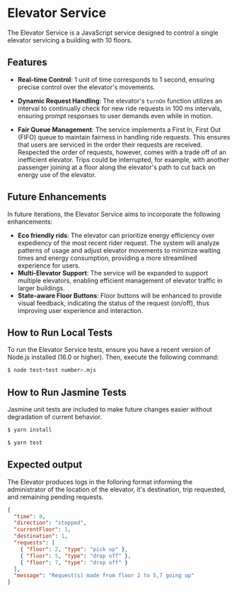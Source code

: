 # Elevator Service

The Elevator Service is a JavaScript service designed to control a single elevator servicing a building with 10 floors.

## Features

- **Real-time Control**: 1 unit of time corresponds to 1 second, ensuring precise control over the elevator's movements.
- **Dynamic Request Handling**: The elevator's `turnOn` function utilizes an interval to continually check for new ride requests in 100 ms intervals, ensuring prompt responses to user demands even while in motion.

- **Fair Queue Management**: The service implements a First In, First Out (FIFO) queue to maintain fairness in handling ride requests. This ensures that users are serviced in the order their requests are received. Respected the order of requests, however, comes with a trade off of an inefficient elevator. Trips could be interrupted, for example, with another passenger joining at a floor along the elevator's path to cut back on energy use of the elevator.

## Future Enhancements

In future iterations, the Elevator Service aims to incorporate the following enhancements:

- **Eco friendly rids**: The elevator can prioritize energy efficiency over expediency of the most recent rider request. The system will analyze patterns of usage and adjust elevator movements to minimize waiting times and energy consumption, providing a more streamlined experience for users.
- **Multi-Elevator Support**: The service will be expanded to support multiple elevators, enabling efficient management of elevator traffic in larger buildings.
- **State-aware Floor Buttons**: Floor buttons will be enhanced to provide visual feedback, indicating the status of the request (on/off), thus improving user experience and interaction.

## How to Run Local Tests

To run the Elevator Service tests, ensure you have a recent version of Node.js installed (16.0 or higher). Then, execute the following command:

```bash
$ node test<test number>.mjs
```

## How to Run Jasmine Tests

Jasmine unit tests are included to make future changes easier without degradation of current behavior.

```bash
$ yarn install
```

```bash
$ yarn test
```

## Expected output

The Elevator produces logs in the folloring format informing the administrator of the location of the elevator, it's destination, trip requested, and remaining pending requests.

```json
{
  "time": 0,
  "direction": "stopped",
  "currentFloor": 1,
  "destination": 1,
  "requests": [
    { "floor": 2, "type": "pick up" },
    { "floor": 5, "type": "drop off" },
    { "floor": 7, "type": "drop off" }
  ],
  "message": "Request(s) made from floor 2 to 5,7 going up"
}
```
